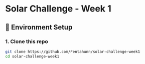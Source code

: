 # Solar Challenge - Week 1

## 🧪 Environment Setup

### 1. Clone this repo

```bash
git clone https://github.com/Fentahunn/solar-challenge-week1
cd solar-challenge-week1
```
